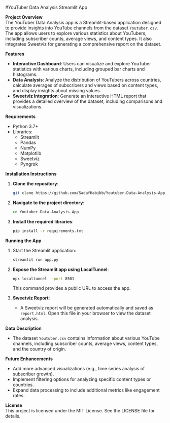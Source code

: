 #YouTuber Data Analysis Streamlit App

**Project Overview**  
The YouTuber Data Analysis app is a Streamlit-based application designed to provide insights into YouTube channels from the dataset `Youtuber.csv`. The app allows users to explore various statistics about YouTubers, including subscriber counts, average views, and content types. It also integrates Sweetviz for generating a comprehensive report on the dataset.

**Features**  
- **Interactive Dashboard**: Users can visualize and explore YouTuber statistics with various charts, including grouped bar charts and histograms.
- **Data Analysis**: Analyze the distribution of YouTubers across countries, calculate averages of subscribers and views based on content types, and display insights about missing values.
- **Sweetviz Integration**: Generate an interactive HTML report that provides a detailed overview of the dataset, including comparisons and visualizations.

**Requirements**  
- Python 3.7+
- Libraries:
  - Streamlit
  - Pandas
  - NumPy
  - Matplotlib
  - Sweetviz
  - Pyngrok

**Installation Instructions**  
1. **Clone the repository**:
   ```bash
   git clone https://github.com/SadafHabibb/Youtuber-Data-Analysis-App.git
   ```
2. **Navigate to the project directory**:
   ```bash
   cd Youtuber-Data-Analysis-App
   ```
3. **Install the required libraries**:
   ```bash
   pip install -r requirements.txt
   ```

**Running the App**  
1. Start the Streamlit application:
   ```bash
   streamlit run app.py
   ```
2. **Expose the Streamlit app using LocalTunnel**:
   ```bash
   npx localtunnel --port 8501
   ```
   This command provides a public URL to access the app.

3. **Sweetviz Report**:  
   - A Sweetviz report will be generated automatically and saved as `report.html`. Open this file in your browser to view the dataset analysis.

**Data Description**  
- The dataset `Youtuber.csv` contains information about various YouTube channels, including subscriber counts, average views, content types, and the country of origin.

**Future Enhancements**  
- Add more advanced visualizations (e.g., time series analysis of subscriber growth).
- Implement filtering options for analyzing specific content types or countries.
- Expand data processing to include additional metrics like engagement rates.

**License**  
This project is licensed under the MIT License. See the LICENSE file for details.
